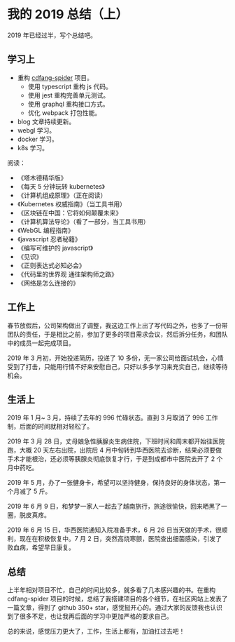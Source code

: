 # 我的 2019 总结（上）

2019 年已经过半，写个总结吧。

## 学习上

- 重构 [cdfang-spider](https://github.com/mengsixing/cdfang-spider) 项目。
  - 使用 typescript 重构 js 代码。
  - 使用 jest 重构完善单元测试。
  - 使用 graphql 重构接口方式。
  - 优化 webpack 打包性能。
- blog 文章持续更新。
- webgl 学习。
- docker 学习。
- k8s 学习。

阅读：

- 《塔木德精华版》
- 《每天 5 分钟玩转 kubernetes》
- 《计算机组成原理》（正在阅读）
- 《Kubernetes 权威指南》（当工具书用）
- 《区块链在中国：它将如何颠覆未来》
- 《计算机算法导论》（看了一部分，当工具书用）
- 《WebGL 编程指南》
- 《javascript 忍者秘籍》
- 《编写可维护的 javascript》
- 《见识》
- 《正则表达式必知必会》
- 《代码里的世界观 通往架构师之路》
- 《网络是怎么连接的》

## 工作上

春节放假后，公司架构做出了调整，我这边工作上出了写代码之外，也多了一份带团队的责任，于是相比之前，参加了更多的项目需求会议，然后拆分任务，和团队中的成员一起完成项目。

2019 年 3 月初，开始投递简历，投递了 10 多份，无一家公司给面试机会，心情受到了打击，只能用行情不好来安慰自己，只好以多多学习来充实自己，继续等待机会。

## 生活上

2019 年 1 月~ 3 月，持续了去年的 996 忙碌状态。直到 3 月取消了 996 工作制，后面的时间就相对轻松了。

2019 年 3 月 28 日，丈母娘急性胰腺炎生病住院，下班时间和周末都开始往医院跑，大概 20 天左右出院，出院后 4 月中旬转到华西医院去诊断，结果必须要做手术才能根治，还必须等胰腺炎彻底恢复才行，于是到成都市中医院去开了 2 个月中药吃。

2019 年 5 月，办了一张健身卡，希望可以坚持健身，保持良好的身体状态，第一个月减了 5 斤。

2019 年 6 月 9 日，和梦梦一家人一起去了越南旅行，旅途很愉快，回来晒黑了一圈，脱皮真疼。

2019 年 6 月 15 日，华西医院通知入院准备手术，6 月 26 日当天做的手术，很顺利，现在在积极恢复中。7 月 2 日，突然高烧寒颤，医院查出细菌感染，引发了败血病，希望早日康复。

## 总结

上半年相对项目不忙，自己的时间比较多，就多看了几本感兴趣的书。在重构 cdfang-spider 项目的时候，总结了我搭建项目的各个细节，在社区网站上发表了一篇文章，得到了 github 350+ star，感觉挺开心的。通过大家的反馈我也认识到了很多不足，也让我再后面的学习中更加严格的要求自己。

总的来说，感觉压力更大了，工作，生活上都有，加油扛过去吧！
